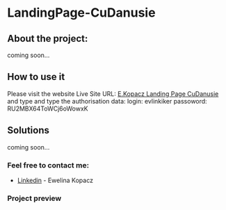# LandingPage-CuDanusie

## About the project:
coming soon...


## How to use it
Please visit the website Live Site URL: [E.Kopacz Landing Page CuDanusie](http://cudanusie.ekopacz.pl) and type and type the authorisation data:
    login: evlinkiker
    passoword: RU2MBX64ToWCj6oWowxK

## Solutions
coming soon...

### Feel free to contact me:

* [Linkedin](https://www.linkedin.com/in/ewelina-kopacz-929559100/) - Ewelina Kopacz

### Project preview
